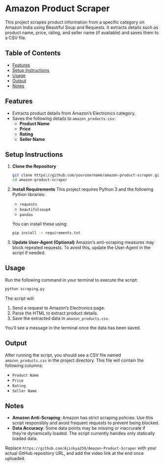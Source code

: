 

# Amazon Product Scraper
This project scrapes product information from a specific category on Amazon India using Beautiful Soup and Requests. It extracts details such as product name, price, rating, and seller name (if available) and saves them to a CSV file.

## Table of Contents
- [Features](#features)
- [Setup Instructions](#setup-instructions)
- [Usage](#usage)
- [Output](#output)
- [Notes](#notes)

## Features
- Extracts product details from Amazon’s Electronics category.
- Saves the following details to `amazon_products.csv`:
  - **Product Name**
  - **Price**
  - **Rating**
  - **Seller Name**

## Setup Instructions

1. **Clone the Repository**
   ```bash
   git clone https://github.com/yourusername/amazon-product-scraper.git
   cd amazon-product-scraper
   ```

2. **Install Requirements**
   This project requires Python 3 and the following Python libraries:
   - `requests`
   - `beautifulsoup4`
   - `pandas`

   You can install these using:

   ```bash
   pip install -r requirements.txt
   ```

3. **Update User-Agent (Optional)**
   Amazon’s anti-scraping measures may block repeated requests. To avoid this, update the User-Agent in the script if needed.

## Usage

Run the following command in your terminal to execute the script:
```bash
python scraping.py
```

The script will:
1. Send a request to Amazon’s Electronics page.
2. Parse the HTML to extract product details.
3. Save the extracted data in `amazon_products.csv`.

You’ll see a message in the terminal once the data has been saved.

## Output

After running the script, you should see a CSV file named `amazon_products.csv` in the project directory. This file will contain the following columns:
- `Product Name`
- `Price`
- `Rating`
- `Seller Name`

## Notes
- **Amazon Anti-Scraping**: Amazon has strict scraping policies. Use this script responsibly and avoid frequent requests to prevent being blocked.
- **Data Accuracy**: Some data points may be missing or inaccurate if they’re dynamically loaded. The script currently handles only statically loaded data.

Replace `https://github.com/Ajinkya259/Amazon-Product-Scraper` with your actual GitHub repository URL, and add the video link at the end once uploaded.

